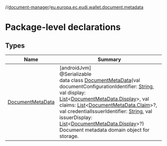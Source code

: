 //[document-manager](../../index.md)/[eu.europa.ec.eudi.wallet.document.metadata](index.md)

# Package-level declarations

## Types

| Name                                             | Summary                                                                                                                                                                                                                                                                                                                                                                                                                                                                                                                                                                                                                                                                                                                                                                                                                                                                                                                                  |
|--------------------------------------------------|------------------------------------------------------------------------------------------------------------------------------------------------------------------------------------------------------------------------------------------------------------------------------------------------------------------------------------------------------------------------------------------------------------------------------------------------------------------------------------------------------------------------------------------------------------------------------------------------------------------------------------------------------------------------------------------------------------------------------------------------------------------------------------------------------------------------------------------------------------------------------------------------------------------------------------------|
| [DocumentMetaData](-document-meta-data/index.md) | [androidJvm]<br>@Serializable<br>data class [DocumentMetaData](-document-meta-data/index.md)(val documentConfigurationIdentifier: [String](https://kotlinlang.org/api/latest/jvm/stdlib/kotlin/-string/index.html), val display: [List](https://kotlinlang.org/api/latest/jvm/stdlib/kotlin.collections/-list/index.html)&lt;[DocumentMetaData.Display](-document-meta-data/-display/index.md)&gt;, val claims: [List](https://kotlinlang.org/api/latest/jvm/stdlib/kotlin.collections/-list/index.html)&lt;[DocumentMetaData.Claim](-document-meta-data/-claim/index.md)&gt;?, val credentialIssuerIdentifier: [String](https://kotlinlang.org/api/latest/jvm/stdlib/kotlin/-string/index.html), val issuerDisplay: [List](https://kotlinlang.org/api/latest/jvm/stdlib/kotlin.collections/-list/index.html)&lt;[DocumentMetaData.Display](-document-meta-data/-display/index.md)&gt;?)<br>Document metadata domain object for storage. |
